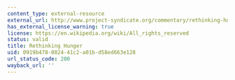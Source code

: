 ```yaml
---
content_type: external-resource
external_url: http://www.project-syndicate.org/commentary/rethinking-hunger-and-undernourishment-by-jomo-kwame-sundaram-2014-10
has_external_license_warning: true
license: https://en.wikipedia.org/wiki/All_rights_reserved
status: valid
title: Rethinking Hunger
uid: 0919b478-0824-41c2-a01b-d58ed663e128
url_status_code: 200
wayback_url: ''
---
```

